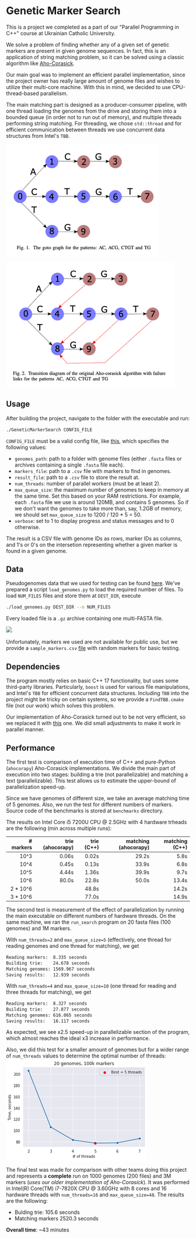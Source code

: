 # Genetic Marker Search

This is a project we completed as a part of our "Parallel Programming in C++" course at Ukrainian Catholic University. 

We solve a problem of finding whether any of a given set of genetic markers are present in given genome sequences. In fact, this is an application of string matching problem, so it can be solved using a classic algorithm like [Aho-Corasick](https://en.wikipedia.org/wiki/Aho%E2%80%93Corasick_algorithm).

Our main goal was to implement an efficient parallel implementation, since the project owner has really large amount of genome files and wishes to utilize their multi-core machine. With this in mind, we decided to use CPU-thread-based parallelism. 

The main matching part is designed as a producer-consumer pipeline, with one thread loading the genomes from the drive and storing them into a bounded queue (in order not to run out of memory), and multiple threads performing string matching. For threading, we chose `std::thread` and for efficient communication between threads we use concurrent data structures from Intel's `TBB`. 

![](goto.png)

![](failure.png)

## Usage

After building the project, navigate to the folder with the executable and run:
```bash
./GeneticMarkerSearch CONFIG_FILE
```
`CONFIG_FILE` must be a valid config file, like [this](https://gist.github.com/lekhovitsky/ef19c047d1520ea6d45c715795fde06d), which specifies the following values:
- `genomes_path`: path to a folder with genome files (either `.fasta` files or archives containing a single `.fasta` file each).
- `markers_file`: path to a `.csv` file with markers to find in genomes.
- `result_file`: path to a `.csv` file to store the result at.
- `num_threads`: number of parallel workers (must be at least 2).
- `max_queue_size`: the maximum number of genomes to keep in memory at the same time. Set this based on your RAM restrictions. For example, each `.fasta` file we use is around 120MB, and contains 5 genomes. So if we don't want the genomes to take more than, say, 1.2GB of memory, we should set `max_queue_size` to 1200 / 120 * 5 = 50.
- `verbose`: set to 1 to display progress and status messages and to 0 otherwise.

The result is a CSV file with genome IDs as rows, marker IDs as columns, and 1's or 0's on the intersetion representing whether a given marker is found in a given genome.

## Data

Pseudogenomes data that we used for testing can be found [here](https://1001genomes.org/data/GMI-MPI/releases/v3.1/pseudogenomes/fasta/). We've prepared a script `load_genomes.py` to load the required number of files. To load `NUM_FILES` files and store them at `DEST_DIR`, execute
```bash
./load_genomes.py DEST_DIR --n NUM_FILES
```
Every loaded file is a `.gz` archive containing one multi-FASTA file.

![](https://www.researchgate.net/profile/Diogo_Pratas/publication/315673633/figure/fig1/AS:494575153758209@1494927313401/Example-of-a-hypothetical-FASTA-file-content.png)

Unfortunately, markers we used are not available for public use, but we provide a `sample_markers.csv` [file](https://gist.github.com/lekhovitsky/72744a626b610d10153d71ee44d0927e) with random markers for basic testing.

## Dependencies

The program mostly relies on basic C++ 17 functionality, but uses some third-party libraries. Particularly, `boost` is used for various file manipulations, and Intel's `TBB` for efficient concurrent data structures. Including `TBB` into the project might be tricky on certain systems, so we provide a `FindTBB.cmake` file (not our work) which solves this problem.

Our implementation of Aho-Corasick turned out to be not very efficient, so we replaced it with [this](https://github.com/cjgdev/aho_corasick) one. We did small adjustments to make it work in parallel manner. 

## Performance

The first test is comparison of execution time of C++ and pure-Python (`ahocorapy`) Aho-Corasick implementations. We divide the main part of execution into two stages: building a trie (not parallelizable) and matching a text (parallelizable). This test allows us to estimate the upper-bound of parallelization speed-up.

Since we have genomes of different size, we take an average matching time of 5 genomes. Also, we run the test for different numbers of markers. Source code of the benchmarks is stored at `benchmarks` directory. 

The results on Intel Core i5 7200U CPU @ 2.5GHz with 4 hardware trheads are the following (min across multiple runs): 

| # markers  |  trie (ahocorapy)  | trie (C++) | matching (ahocorapy) |  matching (C++)  |
|--------:|------:|-------:|------:|------:|
|    10^3 | 0.06s |  0.02s | 29.2s |  5.8s |
|    10^4 | 0.45s |  0.13s | 33.9s |  6.8s |
|    10^5 | 4.44s |  1.36s | 39.9s |  9.7s |
|    10^6 | 80.0s |  22.8s | 50.0s | 13.4s |
|2 * 10^6 |       |  48.8s |       | 14.2s |
|3 * 10^6 |       |  77.0s |       | 14.9s |

The second test is measurement of the effect of parallelization by running the main executable on different numbers of hardware threads. On the same machine, we ran the `run_search` program on 20 fasta files (100 genomes) and 1M markers. 

With `num_threads=2` and `max_queue_size=5` (effectively, one thread for reading genomes and one thread for matching), we get
```
Reading markers:  8.335 seconds
Building trie:    24.678 seconds
Matching genomes: 1569.967 seconds
Saving results:   12.939 seconds
```

With `num_threads=4` and `max_queue_size=10` (one thread for reading and three threads for matching), we get
```
Reading markers:  8.327 seconds
Building trie:    27.877 seconds
Matching genomes: 616.065 seconds
Saving results:   16.117 seconds
```

As expected, we see x2.5 speed-up in parallelizable section of the program, which almost reaches the ideal x3 increase in performance.

Also, we did this test for a smaller amount of genomes but for a wider range of `num_threads` values to determine the optimal number of threads:
![](results.png)

The final test was made for comparison with other teams doing this project and represents a **complete** run on 1000 genomes (200 files) and 3M markers (_uses our older implementation of Aho-Corasick_). It was performed in Intel(R) Core(TM) i7-7820X CPU @ 3.60GHz with 8 cores and 16 hardware threads with `num_threads=16` and `max_queue_size=48`. The results are the following:

- Bulding trie: 105.6 seconds
- Matching markers 2520.3 seconds

**Overall time**: ~43 minutes
